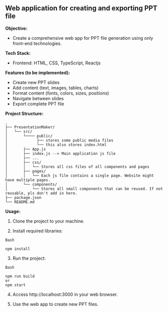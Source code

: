 ## Web application for creating and exporting PPT file

**Objective:**

* Create a comprehensive web app for PPT file generation using only front-end technologies.

**Tech Stack:**

* Frontend: HTML, CSS, TypeScript, Reactjs

**Features (to be implemented):**

* Create new PPT slides
* Add content (text, images, tables, charts)
* Format content (fonts, colors, sizes, positions)
* Navigate between slides
* Export complete PPT file

**Project Structure:**
```
.
├── PresentationMaker/
│   └── src/
│       └──── public/
│             ├── stores some public media files
│             └── this also stores index.html
│       ├── App.js
│       ├── index.js --> Main application js file
│       ├── ...
│       ├── css/
│       │   └── Stores all css files of all components and pages
│       ├── pages/
│       │   └── Each js file contains a single page. Website might have multiple pages.
│       └── components/
│           └── Stores all small components that can be reused. If not reusable, pls don't add in here.
├── package.json
└── README.md
```

**Usage:**

1. Clone the project to your machine.

3. Install required libraries:
```
Bash

npm install
```

3. Run the project:

```
Bash

npm run build
or
npm start
```

4. Access http://localhost:3000 in your web browser.

5. Use the web app to create new PPT files.
   
